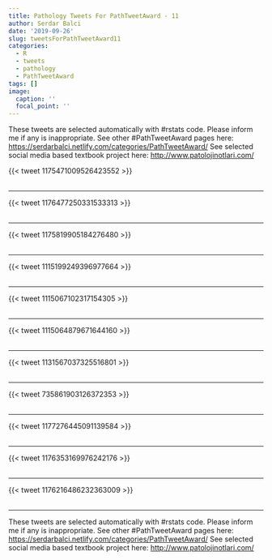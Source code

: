 ```yaml
---
title: Pathology Tweets For PathTweetAward - 11
author: Serdar Balci
date: '2019-09-26'
slug: tweetsForPathTweetAward11
categories:
  - R
  - tweets
  - pathology
  - PathTweetAward
tags: []
image:
  caption: ''
  focal_point: ''
---
```



These tweets are selected automatically with #rstats code. Please inform me if any is inappropriate.
See other #PathTweetAward pages here: https://serdarbalci.netlify.com/categories/PathTweetAward/ 
See selected social media based textbook project here: http://www.patolojinotlari.com/

{{< tweet 1175471009526423552 >}}
<br>
<br>
<hr>
{{< tweet 1176477250331533313 >}}
<br>
<br>
<hr>
{{< tweet 1175819905184276480 >}}
<br>
<br>
<hr>
{{< tweet 1115199249396977664 >}}
<br>
<br>
<hr>
{{< tweet 1115067102317154305 >}}
<br>
<br>
<hr>
{{< tweet 1115064879671644160 >}}
<br>
<br>
<hr>
{{< tweet 1131567037325516801 >}}
<br>
<br>
<hr>
{{< tweet 735861903126372353 >}}
<br>
<br>
<hr>
{{< tweet 1177276445091139584 >}}
<br>
<br>
<hr>
{{< tweet 1176353169976242176 >}}
<br>
<br>
<hr>
{{< tweet 1176216486232363009 >}}
<br>
<br>
<hr>


These tweets are selected automatically with #rstats code. Please inform me if any is inappropriate.
See other #PathTweetAward pages here: https://serdarbalci.netlify.com/categories/PathTweetAward/ 
See selected social media based textbook project here: http://www.patolojinotlari.com/
